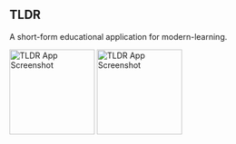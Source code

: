 ## TLDR 
A short-form educational application for modern-learning. 

<img src="https://github.com/user-attachments/assets/bfcfb14a-20e2-414e-abd6-ea66eaebabc1" width="150" alt="TLDR App Screenshot">
<img src="https://github.com/user-attachments/assets/08127949-46b2-465d-95cc-7f0daaa340af" width="150" alt="TLDR App Screenshot">

